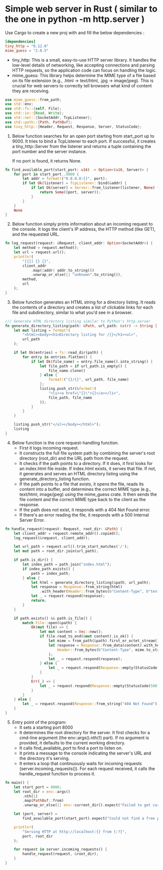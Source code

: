 # Simple web server in Rust ( similar to the one in python -m http.server )

Use Cargo to create a new proj with and fill the below dependencies :

```toml
[dependencies] 
tiny_http = "0.12.0"
mime_guess = "2.0.5"
```

- tiny_http: This is a small, easy-to-use HTTP server library. It handles the low-level details of networking, like accepting connections and parsing HTTP requests, so the application code can focus on handling the logic.
- mime_guess: This library helps determine the MIME type of a file based on its file extension (e.g., .html -> text/html, .jpg -> image/jpeg). This is crucial for web servers to correctly tell browsers what kind of content they are receiving.

```rust 
use mime_guess::from_path;
use std::env;
use std::fs::{self, File};
use std::io::{Read, Write};
use std::net::{SocketAddr, TcpListener};
use std::path::{Path, PathBuf};
use tiny_http::{Header, Request, Response, Server, StatusCode};
```

1. Below function searches for an open port starting from start_port up to 9000. 
   It tries to bind a TcpListener to each port. 
   If successful, it creates a tiny_http::Server from the listener and returns a tuple containing the port number and the server instance. 

   If no port is found, it returns None.

```rust 
fn find_available_port(start_port: u16) -> Option<(u16, Server)> {
    for port in start_port..9000 {
        let addr = format!("0.0.0.0:{}", port);
        if let Ok(listener) = TcpListener::bind(&addr) {
            if let Ok(server) = Server::from_listener(listener, None) {
                return Some((port, server));
            }
        }
    }
    None
}
```
2.  Below function simply prints information about an incoming request to the console. 
    It logs the client's IP address, the HTTP method (like GET), and the requested URL.
```rust
fn log_request(request: &Request, client_addr: Option<SocketAddr>) {
    let method = request.method();
    let url = request.url();
    println!(
        "[{}] {} {}",
        client_addr
            .map(|addr| addr.to_string())
            .unwrap_or_else(|| "unknown".to_string()),
        method,
        url
    );
}
``` 

3. Below function generates an HTML string for a directory listing. 
   It reads the contents of a directory and creates a list of clickable links for each file and subdirectory, similar to what you'd see in a browser.
```rust 
/// Generate HTML directory listing similar to Python's http.server
fn generate_directory_listing(path: &Path, url_path: &str) -> String {
    let mut listing = format!(
        "<html><body><h1>Directory listing for /{}</h1><ul>",
        url_path
    );

    if let Ok(entries) = fs::read_dir(path) {
        for entry in entries.flatten() {
            if let Ok(file_name) = entry.file_name().into_string() {
                let file_path = if url_path.is_empty() {
                    file_name.clone()
                } else {
                    format!("{}/{}", url_path, file_name)
                };
                listing.push_str(&format!(
                    "<li><a href=\"{}\">{}</a></li>",
                    file_path, file_name
                ));
            }
        }
    }

    listing.push_str("</ul></body></html>");
    listing
}
```

4. Below function  is the core request-handling function.
    - First it logs incoming request.
    - It constructs the full file system path by combining the server's root directory (root_dir) and the URL path from the request.
    - It checks if the path points to a directory. If it does, it first looks for an index.html file inside. If index.html exists, it serves that file. If not, it generates and serves an HTML directory listing using the generate_directory_listing function.
    - If the path points to a file that exists, it opens the file, reads its content into a buffer, and determines the correct MIME type (e.g., text/html, image/jpeg) using the mime_guess crate. It then sends the file content and the correct MIME type back to the client as the response.
    - If the path does not exist, it responds with a 404 Not Found error.
    - If there's an error reading the file, it responds with a 500 Internal Server Error.

```rust 
fn handle_request(request: Request, root_dir: &Path) {
    let client_addr = request.remote_addr().copied();
    log_request(&request, client_addr);

    let url_path = request.url().trim_start_matches('/');
    let mut path = root_dir.join(url_path);

    if path.is_dir() {
        let index_path = path.join("index.html");
        if index_path.exists() {
            path = index_path;
        } else {
            let html = generate_directory_listing(&path, url_path);
            let response = Response::from_string(html)
                .with_header(Header::from_bytes(b"Content-Type", b"text/html").unwrap());
            let _ = request.respond(response);
            return;
        }
    }

    if path.exists() && path.is_file() {
        match File::open(&path) {
            Ok(mut file) => {
                let mut content = Vec::new();
                if file.read_to_end(&mut content).is_ok() {
                    let mime = from_path(&path).first_or_octet_stream();
                    let response = Response::from_data(content).with_header(
                        Header::from_bytes(b"Content-Type", mime.to_string().as_bytes()).unwrap(),
                    );
                    let _ = request.respond(response);
                } else {
                    let _ = request.respond(Response::empty(StatusCode(500)));
                }
            }
            Err(_) => {
                let _ = request.respond(Response::empty(StatusCode(500)));
            }
        }
    } else {
        let _ = request.respond(Response::from_string("404 Not Found").with_status_code(404));
    }
}
```

5. Entry point of the program:
    - It sets a starting port 8000 
    - It determines the root directory for the server. It first checks for a cmd-line argument (the env::args().nth(1) part). If no argument is provided, it defaults to the current working directory.
    - It calls find_available_port to find a port to listen on.
    - It prints a message to the console indicating the server's URL and the directory it's serving.
    - It enters a loop that continuously waits for incoming requests (server.incoming_requests()). For each request received, it calls the handle_request function to process it.

```rust 
fn main() {
    let start_port = 8000;
    let root_dir = env::args()
        .nth(1)
        .map(PathBuf::from)
        .unwrap_or_else(|| env::current_dir().expect("Failed to get current directory"));

    let (port, server) =
        find_available_port(start_port).expect("Could not find a free port in the range 8000-9000");

    println!(
        "Serving HTTP at http://localhost:{} from {:?}",
        port, root_dir
    );

    for request in server.incoming_requests() {
        handle_request(request, &root_dir);
    }
}
```
